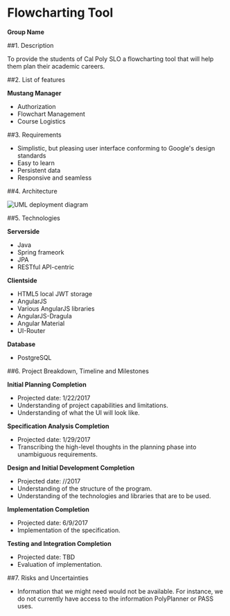 # Flowcharting Tool
__Group Name__

##1. Description

To provide the students of Cal Poly SLO a flowcharting tool that will help them plan their academic careers.

##2.	List of features

__Mustang Manager__
* Authorization
* Flowchart Management
* Course Logistics

##3.	Requirements

* Simplistic, but pleasing user interface conforming to Google's design standards
* Easy to learn
* Persistent data
* Responsive and seamless

##4.	Architecture

![UML deployment diagram](http://i.imgur.com/riwnsQg.png)

##5.	Technologies

__Serverside__
* Java
*   Spring frameork
*   JPA
* RESTful API-centric

__Clientside__
* HTML5 local JWT storage
* AngularJS
* Various AngularJS libraries
*   AngularJS-Dragula
*   Angular Material
*   UI-Router

__Database__
* PostgreSQL

##6.	Project Breakdown, Timeline and Milestones

__Initial Planning Completion__
* Projected date: 1/22/2017
* Understanding of project capabilities and limitations.
* Understanding of what the UI will look like.

__Specification Analysis Completion__
* Projected date: 1/29/2017
* Transcribing the high-level thoughts in the planning phase into unambiguous requirements. 

__Design and Initial Development Completion__
* Projected date: //2017
* Understanding of the structure of the program.
* Understanding of the technologies and libraries that are to be used.

__Implementation Completion__
* Projected date: 6/9/2017
* Implementation of the specification.

__Testing and Integration Completion__
* Projected date: TBD
* Evaluation of implementation.


##7.	Risks and Uncertainties

* Information that we might need would not be available. For instance, we do not currently have access to the information PolyPlanner or PASS uses.
